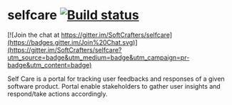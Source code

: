 # selfcare [![Build status](https://ci.appveyor.com/api/projects/status/wnai7fj3am73hil7?svg=true)](https://ci.appveyor.com/project/Lilanga/selfcare)

[![Join the chat at https://gitter.im/SoftCrafters/selfcare](https://badges.gitter.im/Join%20Chat.svg)](https://gitter.im/SoftCrafters/selfcare?utm_source=badge&utm_medium=badge&utm_campaign=pr-badge&utm_content=badge)

Self Care is a portal for tracking user feedbacks and responses of a given software product. Portal enable stakeholders to gather user insights and respond/take actions accordingly. 
